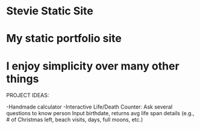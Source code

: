 # Stevie Static Site

# My static portfolio site 

# I enjoy simplicity over many other things

PROJECT IDEAS:

-Handmade calculator
-Interactive Life/Death Counter:
  Ask several questions to know person
  Input birthdate, returns avg life span details
  (e.g., # of Christmas left, beach visits, days, full moons, etc.)
  




